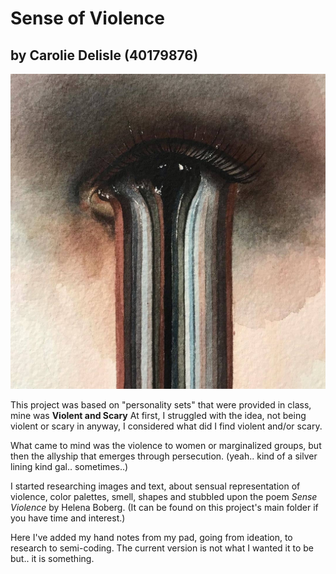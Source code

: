 # Sense of Violence
## by Carolie Delisle (40179876)

![Inspiration Image](Eye-surrealism.jpeg)

This project was based on "personality sets" that were provided in class, mine was **Violent and Scary**
At first, I struggled with the idea, not being violent or scary in anyway, I considered what did I find violent and/or scary. 

What came to mind was the violence to women or marginalized groups, but then the allyship that emerges through persecution. (yeah.. kind of a silver lining kind gal.. sometimes..)

I started researching images and text, about sensual representation of violence, color palettes, smell, shapes and stubbled upon the poem *Sense Violence* by Helena Boberg. (It can be found on this project's main folder if you have time and interest.)

Here I've added my hand notes from my pad, going from ideation, to research to semi-coding. 
The current version is not what I wanted it to be but.. it is something. 

